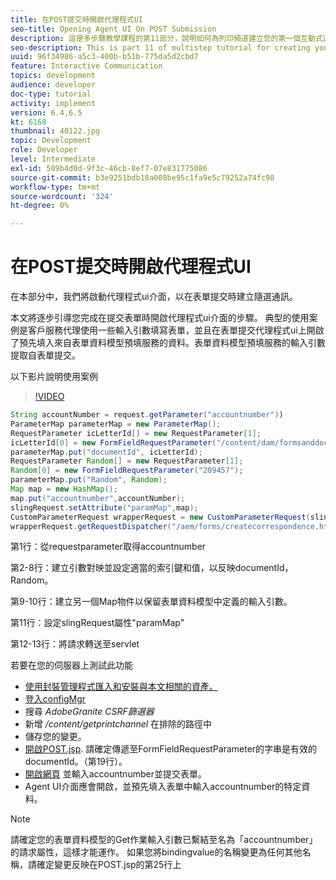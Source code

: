 ```yaml
---
title: 在POST提交時開啟代理程式UI
seo-title: Opening Agent UI On POST Submission
description: 這是多步驟教學課程的第11部分，說明如何為列印頻道建立您的第一個互動式通訊檔案。 在本部分中，我們將啟動代理程式ui介面，以在表單提交時建立隨選通訊。
seo-description: This is part 11 of multistep tutorial for creating your first interactive communications document for the print channel. In this part, we will launch the agent ui interface for creating ad-hoc correspondence on form submission.
uuid: 96f34986-a5c3-400b-b51b-775da5d2cbd7
feature: Interactive Communication
topics: development
audience: developer
doc-type: tutorial
activity: implement
version: 6.4,6.5
kt: 6168
thumbnail: 40122.jpg
topic: Development
role: Developer
level: Intermediate
exl-id: 509b4d0d-9f3c-46cb-8ef7-07e831775086
source-git-commit: b3e9251bdb18a008be95c1fa9e5c79252a74fc98
workflow-type: tm+mt
source-wordcount: '324'
ht-degree: 0%

---
```


# 在POST提交時開啟代理程式UI

在本部分中，我們將啟動代理程式ui介面，以在表單提交時建立隨選通訊。

本文將逐步引導您完成在提交表單時開啟代理程式ui介面的步驟。 典型的使用案例是客戶服務代理使用一些輸入引數填寫表單，並且在表單提交代理程式ui上開啟了預先填入來自表單資料模型預填服務的資料。表單資料模型預填服務的輸入引數提取自表單提交。

以下影片說明使用案例

>[!VIDEO](https://video.tv.adobe.com/v/40122?quality=12&learn=on)

```java
String accountNumber = request.getParameter("accountnumber"))
ParameterMap parameterMap = new ParameterMap();
RequestParameter icLetterId[] = new RequestParameter[1];
icLetterId[0] = new FormFieldRequestParameter("/content/dam/formsanddocuments/retirementstatementprint");
parameterMap.put("documentId", icLetterId);
RequestParameter Random[] = new RequestParameter[1];
Random[0] = new FormFieldRequestParameter("209457");
parameterMap.put("Random", Random);
Map map = new HashMap();
map.put("accountnumber",accountNumber);
slingRequest.setAttribute("paramMap",map);
CustomParameterRequest wrapperRequest = new CustomParameterRequest(slingRequest,parameterMap,"GET");
wrapperRequest.getRequestDispatcher("/aem/forms/createcorrespondence.html").include(wrapperRequest, response);
```

第1行：從requestparameter取得accountnumber

第2-8行：建立引數對映並設定適當的索引鍵和值，以反映documentId，Random。

第9-10行：建立另一個Map物件以保留表單資料模型中定義的輸入引數。

第11行：設定slingRequest屬性&quot;paramMap&quot;

第12-13行：將請求轉送至servlet

若要在您的伺服器上測試此功能

* [使用封裝管理程式匯入和安裝與本文相關的資產。](assets/launch-agent-ui.zip)
* [登入configMgr](http://localhost:4502/system/console/configMgr)
* 搜尋 _AdobeGranite CSRF篩選器_
* 新增 _/content/getprintchannel_ 在排除的路徑中
* 儲存您的變更。
* [開啟POST.jsp](http://localhost:4502/apps/AEMForms/openprintchannel/POST.jsp). 請確定傳遞至FormFieldRequestParameter的字串是有效的documentId。（第19行）。
* [開啟網頁](http://localhost:4502/content/OpenPrintChannel.html) 並輸入accountnumber並提交表單。
* Agent UI介面應會開啟，並預先填入表單中輸入accountnumber的特定資料。

>[!NOTE]
>
>請確定您的表單資料模型的Get作業輸入引數已繫結至名為「accountnumber」的請求屬性，這樣才能運作。 如果您將bindingvalue的名稱變更為任何其他名稱，請確定變更反映在POST.jsp的第25行上
